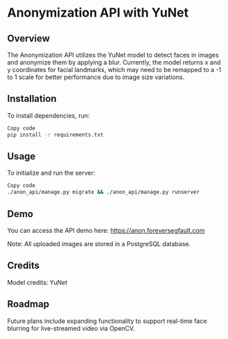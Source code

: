 # Anonymization API with YuNet

## Overview

The Anonymization API utilizes the YuNet model to detect faces in images and anonymize them by applying a blur. Currently, the model returns x and y coordinates for facial landmarks, which may need to be remapped to a -1 to 1 scale for better performance due to image size variations.

## Installation

To install dependencies, run:

```bash
Copy code
pip install -r requirements.txt
```

## Usage

To initialize and run the server:

```bash
Copy code
./anon_api/manage.py migrate && ./anon_api/manage.py runserver
```

## Demo

You can access the API demo here: https://anon.foreversegfault.com

Note: All uploaded images are stored in a PostgreSQL database.

## Credits

Model credits: YuNet

## Roadmap

Future plans include expanding functionality to support real-time face blurring for live-streamed video via OpenCV.